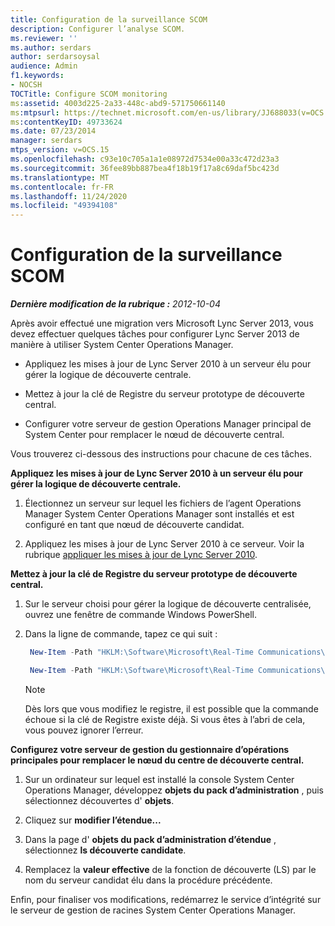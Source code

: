 ```yaml
---
title: Configuration de la surveillance SCOM
description: Configurer l’analyse SCOM.
ms.reviewer: ''
ms.author: serdars
author: serdarsoysal
audience: Admin
f1.keywords:
- NOCSH
TOCTitle: Configure SCOM monitoring
ms:assetid: 4003d225-2a33-448c-abd9-571750661140
ms:mtpsurl: https://technet.microsoft.com/en-us/library/JJ688033(v=OCS.15)
ms:contentKeyID: 49733624
ms.date: 07/23/2014
manager: serdars
mtps_version: v=OCS.15
ms.openlocfilehash: c93e10c705a1a1e08972d7534e00a33c472d23a3
ms.sourcegitcommit: 36fee89bb887bea4f18b19f17a8c69daf5bc423d
ms.translationtype: MT
ms.contentlocale: fr-FR
ms.lasthandoff: 11/24/2020
ms.locfileid: "49394108"
---
```

# <a name="configure-scom-monitoring"></a>Configuration de la surveillance SCOM

<div data-xmlns="http://www.w3.org/1999/xhtml">

<div class="topic" data-xmlns="http://www.w3.org/1999/xhtml" data-msxsl="urn:schemas-microsoft-com:xslt" data-cs="https://msdn.microsoft.com/">

<div data-asp="https://msdn2.microsoft.com/asp">



</div>

<div id="mainSection">

<div id="mainBody">

<span> </span>

_**Dernière modification de la rubrique :** 2012-10-04_

Après avoir effectué une migration vers Microsoft Lync Server 2013, vous devez effectuer quelques tâches pour configurer Lync Server 2013 de manière à utiliser System Center Operations Manager.

  - Appliquez les mises à jour de Lync Server 2010 à un serveur élu pour gérer la logique de découverte centrale.

  - Mettez à jour la clé de Registre du serveur prototype de découverte central.

  - Configurer votre serveur de gestion Operations Manager principal de System Center pour remplacer le nœud de découverte central.

Vous trouverez ci-dessous des instructions pour chacune de ces tâches.

**Appliquez les mises à jour de Lync Server 2010 à un serveur élu pour gérer la logique de découverte centrale.**

1.  Électionnez un serveur sur lequel les fichiers de l’agent Operations Manager System Center Operations Manager sont installés et est configuré en tant que nœud de découverte candidat.

2.  Appliquez les mises à jour de Lync Server 2010 à ce serveur. Voir la rubrique [appliquer les mises à jour de Lync Server 2010](apply-lync-server-2010-updates.md).

**Mettez à jour la clé de Registre du serveur prototype de découverte central.**

1.  Sur le serveur choisi pour gérer la logique de découverte centralisée, ouvrez une fenêtre de commande Windows PowerShell.

2.  Dans la ligne de commande, tapez ce qui suit :
    
       ```PowerShell
        New-Item -Path "HKLM:\Software\Microsoft\Real-Time Communications\Health"
       ```
    
       ```PowerShell
        New-Item -Path "HKLM:\Software\Microsoft\Real-Time Communications\Health\CentralDiscoveryCandidate"
       ```
    
    <div class="">
    

    > [!NOTE]  
    > Dès lors que vous modifiez le registre, il est possible que la commande échoue si la clé de Registre existe déjà. Si vous êtes à l’abri de cela, vous pouvez ignorer l’erreur.

    
    </div>

**Configurez votre serveur de gestion du gestionnaire d’opérations principales pour remplacer le nœud du centre de découverte central.**

1.  Sur un ordinateur sur lequel est installé la console System Center Operations Manager, développez **objets du pack d’administration** , puis sélectionnez découvertes d' **objets**.

2.  Cliquez sur **modifier l’étendue...**

3.  Dans la page d' **objets du pack d’administration d’étendue** , sélectionnez **ls découverte candidate**.

4.  Remplacez la **valeur effective** de la fonction de découverte (LS) par le nom du serveur candidat élu dans la procédure précédente.

Enfin, pour finaliser vos modifications, redémarrez le service d’intégrité sur le serveur de gestion de racines System Center Operations Manager.

</div>

<span> </span>

</div>

</div>

</div>

